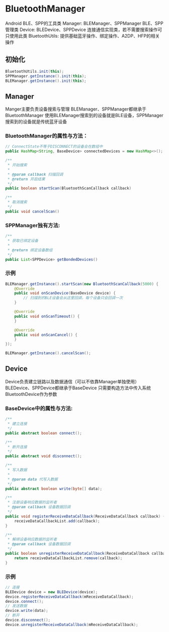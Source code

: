 # BluetoothManager
Android BLE、SPP的工具类
Manager: BLEManager、SPPManager BLE、SPP管理类
Device: BLEDevice、SPPDevice 连接通信实现类，若不需要搜索操作可只使用此类
BluetoothUtils: 提供基础蓝牙操作、绑定操作、A2DP、HFP的相关操作

## 初始化

```java
BluetoothUtils.init(this);
SPPManager.getInstance().init(this);
BLEManager.getInstance().init(this);
```

## Manager
Manger主要负责设备搜索与管理
BLEManager、SPPManager都继承于BluetoothManager
使用BLEManager搜索到的设备就是BLE设备，SPPManager搜索到的设备就是传统蓝牙设备

### BluetoothManager的属性与方法：
```java
// ConnectState不等于DISCONNECT的设备会在数组中
public HashMap<String, BaseDevice> connectedDevices = new HashMap<>();

/**
 * 开始搜索
 *
 * @param callback 扫描回调
 * @return 开启结果
 */
public boolean startScan(BluetoothScanCallback callback)

/**
 * 取消搜索
 */
public void cancelScan()
```

### SPPManager独有方法:
```java
/**
 * 获取已绑定设备
 *
 * @return 绑定设备数组
 */
public List<SPPDevice> getBondedDevices()
```
### 示例
```java
BLEManager.getInstance().startScan(new BluetoothScanCallback(5000) {
    @Override
    public void onScanDevice(BaseDevice device) {
		// 扫描到的BLE设备会从这里回调，每个设备只会回调一次
    }

    @Override
    public void onScanTimeout() {
    }

    @Override
    public void onScanCancel() {
    }
});

BLEManager.getInstance().cancelScan();
```

## Device
Device负责建立链路以及数据通信（可以不依靠Manager单独使用）
BLEDevice、SPPDevice都继承于BaseDevice
只需要构造方法中传入系统BluetoothDevice作为参数

### BaseDevice中的属性与方法:
```java
/**
 * 建立连接
 */
public abstract boolean connect();

/**
 * 断开连接
 */
public abstract void disconnect();

/**
 * 写入数据
 *
 * @param data 代写入数据
 */
public abstract boolean write(byte[] data);

/**
 * 注册设备响应数据的监听者
 * @param callback 设备数据回调
 */
public void registerReceiveDataCallback(ReceiveDataCallback callback) {
    receiveDataCallbackList.add(callback);
}

/**
 * 解绑设备响应数据的监听者
 * @param callback 设备数据回调
 */
public boolean unregisterReceiveDataCallback(ReceiveDataCallback callback) {
    return receiveDataCallbackList.remove(callback);
}
```

### 示例
```java
// 连接
BLEDevice device = new BLEDevice(device);
device.registerReceiveDataCallback(mReceiveDataCallback);
device.connect();
// 发送数据
device.write(data);
// 断开
device.disconnect();
device.unregisterReceiveDataCallback(mReceiveDataCallback);
```